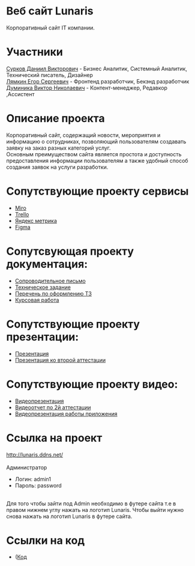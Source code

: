 # Веб сайт Lunaris <br>
Корпоративный сайт IT компании. <br>
# Участники
[Сурков Даниил Викторович](https://github.com/Zip-pacet?tab=repositories) - Бизнес Аналитик, Системный Аналитик,  Технический писатель, Дизайнер  <br>
[Лямкин Егор Сергеевич](https://github.com/4Bul04kka) - Фронтенд разработчик, Бекэнд разработчик <br>
[Думиника Виктор Николаевич](https://github.com/memes0rep) - Контент-менеджер, Редавкор ,Ассистент <br>
# Описание проекта 
Корпоративный сайт, содержащий новости, мероприятия и информацию о сотрудниках, позволяющий пользователям создавать заявку на заказ разных категорий услуг. <br> 
Основным преимуществом сайта является простота и доступность предоставления информации пользователям а также удобный способ создания заявок на услуги разработки. <br>
# Сопутствующие проекту сервисы
* [Miro](https://miro.com/app/board/uXjVNqavRuY=/?share_link_id=906294977107) <br>
* [Trello](https://trello.com/b/EHD2GlwM/тп)
* [Яндекс метрика](https://metrika.yandex.ru/dashboard?id=97091665)
* [Figma](https://www.figma.com/file/4Quj9MzF4YzlPfiADlIDoe/Untitled?type=design&node-id=1%3A2&mode=design&t=X3YEbRyi7cD61HTw-1)
# Сопутсвующая проекту документация:
* [Сопроводительное письмо](https://github.com/Zip-pacet/Project-for-TP/tree/main/Documentation/%D0%A1%D0%BE%D0%BF%D1%80%D0%BE%D0%B2%D0%BE%D0%B4%D0%B8%D1%82%D0%B5%D0%BB%D1%8C%D0%BD%D0%BE%D0%B5%20%D0%BF%D0%B8%D1%81%D1%8C%D0%BC%D0%BE) <br>
* [Техническое задание](https://github.com/Zip-pacet/Project-for-TP/tree/main/Documentation/%D0%A2%D0%B5%D1%85%D0%BD%D0%B8%D1%87%D0%B5%D1%81%D0%BA%D0%BE%D0%B5%20%D0%B7%D0%B0%D0%B4%D0%B0%D0%BD%D0%B8%D0%B5) <br>
* [Перечень по оформлению ТЗ](https://github.com/Zip-pacet/Project-for-TP/blob/main/Documentation/%D0%9F%D0%B5%D1%80%D0%B5%D1%87%D0%B5%D0%BD%D1%8C%20%D0%BF%D0%BE%20%D0%BE%D1%84%D0%BE%D1%80%D0%BC%D0%BB%D0%B5%D0%BD%D0%B8%D1%8E/%D0%9F%D0%B5%D1%80%D0%B5%D1%87%D0%B5%D0%BD%D1%8C%20%D0%BF%D0%BE%20%D0%BE%D1%84%D0%BE%D1%80%D0%BC%D0%BB%D0%B5%D0%BD%D0%B8%D1%8E%20%D0%A2%D0%97.pdf)
* [Курсовая работа](https://github.com/Zip-pacet/Project-for-TP/tree/main/Documentation/%D0%9A%D1%83%D1%80%D1%81%D0%BE%D0%B2%D0%B0%D1%8F%20%D1%80%D0%B0%D0%B1%D0%BE%D1%82%D0%B0)
# Сопутствующие проекту презентации:
* [Презентация](https://github.com/Zip-pacet/Project-for-TP/blob/main/Documentation/%D0%9F%D1%80%D0%B5%D0%B7%D0%B5%D0%BD%D1%82%D0%B0%D1%86%D0%B8%D1%8F/%D0%9F%D1%80%D0%B5%D0%B7%D0%B5%D0%BD%D1%82%D0%B0%D1%86%D0%B8%D1%8F.pdf)
* [Презентация ко второй аттестации](https://github.com/Zip-pacet/Project-for-TP/blob/main/Documentation/Презентация/Prezentatsia_prodelannoy_raboty_ko_vtoroy_attestatsii.pdf)
# Сопутствующие проекту видео:
* [Видеопрезентация](https://youtu.be/-CdxAAl24JQ)
* [Видеоотчет по 2й аттестации](https://youtu.be/nfgjpEt-a_E)
* [Видеопрезентация работы приложения](https://drive.google.com/file/d/1SJM8vTuop9xwlCYOt3R0qYz2PpL__vJu/view?usp=sharing)
# Ссылка на проект
http://lunaris.ddns.net/ <br>
<br>
Администратор
* Логин: admin1
* Пароль: password <br>
<br>
Для того чтобы зайти под Admin необходимо в футере сайта т.е в правом нижнем углу нажать на логотип Lunaris.
Чтобы выйти нужно снова нажать на логотип Lunaris в футере сайта. <br>

# Ссылки на код 
* ([Код](https://github.com/Zip-pacet/Project-for-TP/tree/main/Lunaris)
